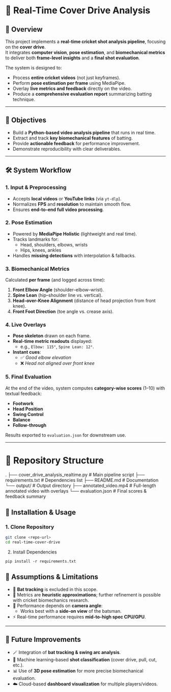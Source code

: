 # 🏏 Real-Time Cover Drive Analysis

## 📖 Overview
This project implements a **real-time cricket shot analysis pipeline**, focusing on the **cover drive**.  
It integrates **computer vision**, **pose estimation**, and **biomechanical metrics** to deliver both **frame-level insights** and a **final shot evaluation**.  

The system is designed to:
- Process **entire cricket videos** (not just keyframes).
- Perform **pose estimation per frame** using MediaPipe.
- Overlay **live metrics and feedback** directly on the video.
- Produce a **comprehensive evaluation report** summarizing batting technique.  

---

## 🎯 Objectives
- Build a **Python-based video analysis pipeline** that runs in real time.  
- Extract and track **key biomechanical features** of batting.  
- Provide **actionable feedback** for performance improvement.  
- Demonstrate reproducibility with clear deliverables.  

---

## 🛠️ System Workflow

### 1. Input & Preprocessing
- Accepts **local videos** or **YouTube links** (via `yt-dlp`).
- Normalizes **FPS** and **resolution** to maintain smooth flow.
- Ensures **end-to-end full video processing**.

### 2. Pose Estimation
- Powered by **MediaPipe Holistic** (lightweight and real time).
- Tracks landmarks for:
  - Head, shoulders, elbows, wrists  
  - Hips, knees, ankles  
- Handles **missing detections** with interpolation & fallbacks.

### 3. Biomechanical Metrics
Calculated **per frame** (and logged across time):
1. **Front Elbow Angle** (shoulder–elbow–wrist).  
2. **Spine Lean** (hip–shoulder line vs. vertical).  
3. **Head-over-Knee Alignment** (distance of head projection from front knee).  
4. **Front Foot Direction** (toe angle vs. crease axis).  

### 4. Live Overlays
- **Pose skeleton** drawn on each frame.  
- **Real-time metric readouts** displayed:
  - e.g., `Elbow: 115°`, `Spine Lean: 12°`.  
- **Instant cues**:
  - ✅ *Good elbow elevation*  
  - ❌ *Head not aligned over front knee*  

### 5. Final Evaluation
At the end of the video, system computes **category-wise scores** (1–10) with textual feedback:
- **Footwork**  
- **Head Position**  
- **Swing Control**  
- **Balance**  
- **Follow-through**  

Results exported to `evaluation.json` for downstream use.  

---
# 📂 Repository Structure

.
├── cover_drive_analysis_realtime.py # Main pipeline script
├── requirements.txt # Dependencies list
├── README.md # Documentation
└── output/ # Output directory
├── annotated_video.mp4 # Full-length annotated video with overlays
└── evaluation.json # Final scores & feedback summary        




## 🚀 Installation & Usage

### 1. Clone Repository
```bash
git clone <repo-url>
cd real-time-cover-drive
```

2. Install Dependencies
```
pip install -r requirements.txt
```

## 📌 Assumptions & Limitations
- 🏏 **Bat tracking** is excluded in this scope.  
- 📐 Metrics are **heuristic approximations**; further refinement is possible with cricket biomechanics research.  
- 🎥 Performance depends on **camera angle**:  
  - Works best with a **side-on view** of the batsman.  
- ⚡ Real-time performance requires **mid-to-high spec CPU/GPU**.  

---

## 🔮 Future Improvements
- 🪄 Integration of **bat tracking & swing arc analysis**.  
- 🤖 Machine learning–based **shot classification** (cover drive, pull, cut, etc.).  
- 📊 Use of **3D pose estimation** for more precise biomechanical evaluation.  
- ☁️ Cloud-based **dashboard visualization** for multiple players/videos.  

